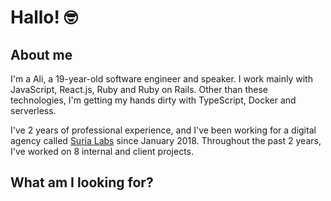 # Hallo! 🤓

## About me
I'm a Ali, a 19-year-old software engineer and speaker. I work mainly with JavaScript, React.js, Ruby and Ruby on Rails. Other than these technologies, I'm getting my hands dirty with TypeScript, Docker and serverless.

I've 2 years of professional experience, and I've been working for a digital agency called [Suria Labs](https://surialabs.com) since January 2018. Throughout the past 2 years, I've worked on 8 internal and client projects.

## What am I looking for?

<!--
**thealiilman/thealiilman** is a ✨ _special_ ✨ repository because its `README.md` (this file) appears on your GitHub profile.

Here are some ideas to get you started:

- 🔭 I’m currently working on ...
- 🌱 I’m currently learning ...
- 👯 I’m looking to collaborate on ...
- 🤔 I’m looking for help with ...
- 💬 Ask me about ...
- 📫 How to reach me: ...
- 😄 Pronouns: ...
- ⚡ Fun fact: ...
-->
